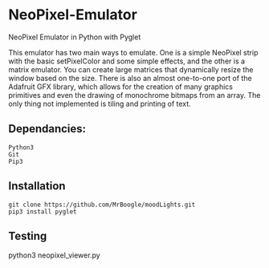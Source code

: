 # NeoPixel-Emulator
NeoPixel Emulator in Python with Pyglet

This emulator has two main ways to emulate. One is a simple NeoPixel strip with the basic setPixelColor and some simple effects, and the other is a matrix emulator. You can create large matrices that dynamically resize the window based on the size. There is also an almost one-to-one port of the Adafruit GFX library, which allows for the creation of many graphics primitives and even the drawing of monochrome bitmaps from an array. The only thing not implemented is tiling and printing of text.

## Dependancies:
```
Python3
Git
Pip3
```

## Installation
```
git clone https://github.com/MrBoogle/moodLights.git
pip3 install pyglet
```

## Testing
python3 neopixel_viewer.py
